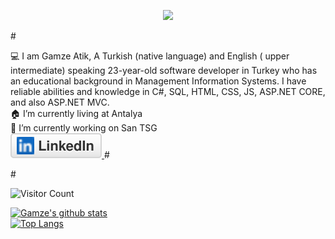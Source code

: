 <p align="center">

<img src="https://readme-typing-svg.herokuapp.com?size=24&duration=3000&color=6289F7&background=F2FFEF00&center=true&vCenter=true&lines=Hi+there%2C+I'm+Gamze+%F0%9F%91%8B;Backend+Developer">

</p>
# <p>  
💻 I am Gamze Atik, A Turkish (native language) and English ( upper intermediate) speaking 23-year-old software developer in Turkey who has an educational background in Management Information Systems. I have reliable abilities and knowledge in C#, SQL, HTML, CSS, JS, ASP.NET CORE, and also ASP.NET MVC.  <br> 
🏠 I’m currently living at Antalya <br/>
🔭 I’m currently working on San TSG <br/>
<a href="https://www.linkedin.com/in/gamzeatik/">
    <img alt="LinkedIn" title="LinkedIn" src="/linkedin.svg">
  </a>
# <p>  
# <p>

![Visitor Count](https://profile-counter.glitch.me/gamzeatik/count.svg)

</p>


[![Gamze's github stats](https://github-readme-stats.vercel.app/api?username=gamzeatik&show_icons=true&theme=merko)](https://github.com/gamzeatik)<br>
[![Top Langs](https://github-readme-stats.vercel.app/api/top-langs/?username=gamzeatik&layout=compact&theme=merko)](https://github.com/anuraghazra/github-readme-stats)
<!--
**gamzeatik/gamzeatik** is a ✨ _special_ ✨ repository because its `README.md` (this file) appears on your GitHub profile.


